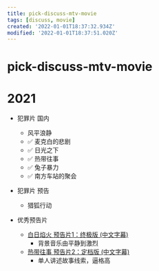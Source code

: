 ```yaml
---
title: pick-discuss-mtv-movie
tags: [discuss, movie]
created: '2022-01-01T18:37:32.934Z'
modified: '2022-01-01T18:37:51.020Z'
---
```


# pick-discuss-mtv-movie

# 2021

- 犯罪片 国内
  - 风平浪静
  - ✅️ 麦克白的悲剧
  - ✅️ 日光之下
  - ✅️ 热带往事
  - ✅️ 兔子暴力
  - ✅️ 南方车站的聚会

- 犯罪片 预告
  - 猎狐行动

- 优秀预告片
  - [白日焰火 预告片1：终极版 (中文字幕)](https://movie.douban.com/trailer/153239/)
    - 背景音乐由平静到激烈
  - [热带往事 预告片2：定档版 (中文字幕)](https://movie.douban.com/trailer/275340/)
    - 单人讲述故事线索，逼格高
